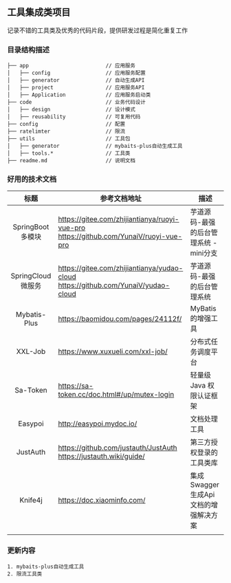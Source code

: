 
## 工具集成类项目

记录不错的工具类及优秀的代码片段，提供研发过程是简化重复工作

### 目录结构描述
```
├── app                         // 应用服务
│   ├── config                  // 应用服务配置
│   ├── generator               // 自动生成API
│   ├── project                 // 应用服务API
│   ├── Application             // 应用服务启动类
├── code                        // 业务代码设计
│   ├── design                  // 设计模式
│   ├── reusability             // 可复用代码
├── config                      // 配置
├── ratelimter                  // 限流
├── utils                       // 工具包
│   ├── generator               // mybaits-plus自动生成工具
│   ├── tools.*                 // 工具类
├── readme.md                   // 说明文档

```
###  好用的技术文档
|       标题        | 参考文档地址                                                                                        | 描述                      |
|:---------------:|-----------------------------------------------------------------------------------------------|-------------------------|
| SpringBoot 多模块  | https://gitee.com/zhijiantianya/ruoyi-vue-pro <br/>   https://github.com/YunaiV/ruoyi-vue-pro | 芋道源码-最强的后台管理系统  -mini分支 |
| SpringCloud 微服务 | https://gitee.com/zhijiantianya/yudao-cloud <br/>   https://github.com/YunaiV/yudao-cloud     | 芋道源码-最强的后台管理系统          |
|  Mybatis-Plus   | https://baomidou.com/pages/24112f/                                                            | MyBatis的增强工具            |
|     XXL-Job     | https://www.xuxueli.com/xxl-job/                                                              | 分布式任务调度平台               |
|    Sa-Token     | https://sa-token.cc/doc.html#/up/mutex-login                                                  | 轻量级 Java 权限认证框架         |
|     Easypoi     | http://easypoi.mydoc.io/                                                                      | 文档处理工具                  |
|    JustAuth     | https://github.com/justauth/JustAuth <br/> https://justauth.wiki/guide/                       | 第三方授权登录的工具类库            |
|     Knife4j     | https://doc.xiaominfo.com/                                                                    | 集成Swagger生成Api文档的增强解决方案 |
|                 |                                                                                               |                         |

###  更新内容
```
1. mybaits-plus自动生成工具
2. 限流工具类
```
